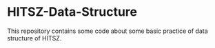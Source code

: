 # HITSZ-Data-Structure
This repository contains some code about some basic practice of data structure of HITSZ.
